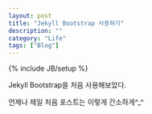 ```yaml
---
layout: post
title: "Jekyll Bootstrap 사용하기"
description: ""
category: "Life" 
tags: ["Blog"]
---
```

{% include JB/setup %}

Jekyll Bootstrap을 처음 사용해보았다.

언제나 제일 처음 포스트는 이렇게 간소하게^_^

